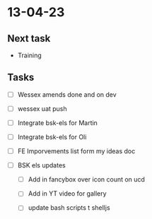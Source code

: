 # 13-04-23

## Next task
- Training

## Tasks

- [ ] Wessex amends done and on dev
- [ ] wessex uat push

- [ ] Integrate bsk-els for Martin
- [ ] Integrate bsk-els for Oli

- [ ] FE Imporvements list form my ideas doc

- [ ] BSK els updates
  - [ ] Add in fancybox over icon count on ucd
  - [ ] Add in YT video for gallery
  - [ ] update bash scripts t shelljs

